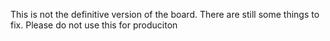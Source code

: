 This is not the definitive version of the board. There are still some things to fix.
Please do not use this for produciton
